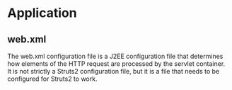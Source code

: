 # Application

## web.xml
The web.xml configuration file is a J2EE configuration file that determines how elements of the HTTP request are processed by the servlet container.
It is not strictly a Struts2 configuration file, but it is a file that needs to be configured for Struts2 to work.